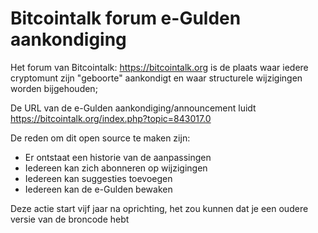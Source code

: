 # Bitcointalk forum e-Gulden aankondiging

Het forum van Bitcointalk: https://bitcointalk.org is de plaats waar iedere cryptomunt zijn "geboorte" aankondigt en waar structurele wijzigingen worden bijgehouden; 

De URL van de e-Gulden aankondiging/announcement luidt https://bitcointalk.org/index.php?topic=843017.0

De reden om dit open source te maken zijn:
* Er ontstaat een historie van de aanpassingen
* Iedereen kan zich abonneren op wijzigingen
* Iedereen kan suggesties toevoegen
* Iedereen kan de e-Gulden bewaken

Deze actie start vijf jaar na oprichting, het zou kunnen dat je een oudere versie van de broncode hebt